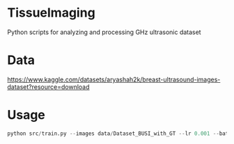 # TissueImaging
Python scripts for analyzing and processing GHz ultrasonic dataset 

# Data
https://www.kaggle.com/datasets/aryashah2k/breast-ultrasound-images-dataset?resource=download

# Usage
```python
python src/train.py --images data/Dataset_BUSI_with_GT --lr 0.001 --batch_size 32 --epochs 10 all
```